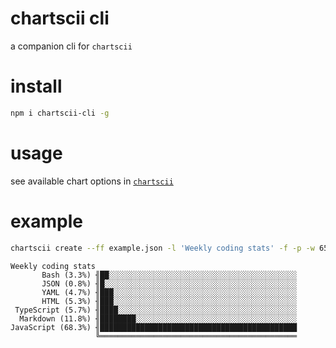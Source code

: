 # chartscii cli
a companion cli for `chartscii`

# install
```bash
npm i chartscii-cli -g
```

# usage
see available chart options in [`chartscii`](https://github.com/tool3/chartscii#chart-options)

# example
```bash
chartscii create --ff example.json -l 'Weekly coding stats' -f -p -w 65
```

```text
Weekly coding stats                   
       Bash (3.3%) ╢██░░░░░░░░░░░░░░░░░░░░░░░░░░░░░░░░░░░░░░░░░░
       JSON (0.8%) ╢█░░░░░░░░░░░░░░░░░░░░░░░░░░░░░░░░░░░░░░░░░░░
       YAML (4.7%) ╢███░░░░░░░░░░░░░░░░░░░░░░░░░░░░░░░░░░░░░░░░░
       HTML (5.3%) ╢███░░░░░░░░░░░░░░░░░░░░░░░░░░░░░░░░░░░░░░░░░
 TypeScript (5.7%) ╢████░░░░░░░░░░░░░░░░░░░░░░░░░░░░░░░░░░░░░░░░
  Markdown (11.8%) ╢████████░░░░░░░░░░░░░░░░░░░░░░░░░░░░░░░░░░░░
JavaScript (68.3%) ╢████████████████████████████████████████████
                   ╚════════════════════════════════════════════
```